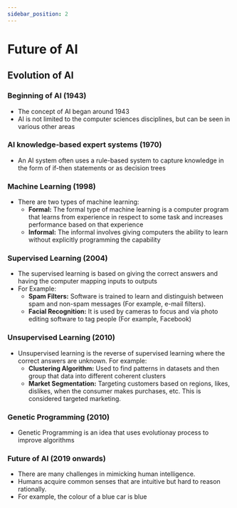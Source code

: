 ```yaml
---
sidebar_position: 2
---
```


# Future of AI

## Evolution of AI

### Beginning of AI (1943)

- The concept of AI began around 1943
- AI is not limited to the computer sciences disciplines, but can be seen in various other areas

### AI knowledge-based expert systems (1970)

- An AI system often uses a rule-based system to capture knowledge in the form of if-then statements or as decision trees

### Machine Learning (1998)

- There are two types of machine learning:
  - **Formal:** The formal type of machine learning is a computer program that learns from experience in respect to some task and increases performance based on that experience
  - **Informal:** The informal involves giving computers the ability to learn without explicitly programming the capability

### Supervised Learning (2004)

- The supervised learning is based on giving the correct answers and having the computer mapping inputs to outputs
- For Example:
  - **Spam Filters:** Software is trained to learn and distinguish between spam and non-spam messages (For example, e-mail filters).
  - **Facial Recognition:** It is used by cameras to focus and via photo editing software to tag people (For example, Facebook)

### Unsupervised Learning (2010)

- Unsupervised learning is the reverse of supervised learning where the correct answers are unknown. For example:
  - **Clustering Algorithm:** Used to find patterns in datasets and then group that data into different coherent clusters
  - **Market Segmentation:** Targeting customers based on regions, likes, dislikes, when the consumer makes purchases, etc. This is considered targeted marketing.

### Genetic Programming (2010)

- Genetic Programming is an idea that uses evolutionay process to improve algorithms

### Future of AI (2019 onwards)

- There are many challenges in mimicking human intelligence.
- Humans acquire common senses that are intuitive but hard to reason rationally.
- For example, the colour of a blue car is blue
